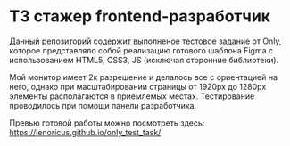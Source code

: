 # ТЗ стажер frontend-разработчик
Данный репозиторий содержит выполненое тестовое задание от Only, которое представляло собой реализацию готового шаблона Figma с использованием HTML5, CSS3, JS (исключая сторонние библиотеки).

Мой монитор имеет 2к разрешение и делалось все с ориентацией на него, однако при масштабировании страницы от 1920px до 1280px элементы располагаются в приемлемых местах. Тестирование проводилось при помощи панели разработчика.

Превью готовой работы можно посмотреть здесь: https://lenoricus.github.io/only_test_task/

